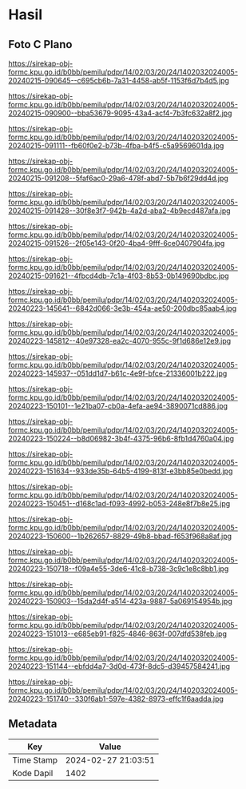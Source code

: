 # Hasil

## Foto C Plano

https://sirekap-obj-formc.kpu.go.id/b0bb/pemilu/pdpr/14/02/03/20/24/1402032024005-20240215-090645--c695cb6b-7a31-4458-ab5f-1153f6d7b4d5.jpg

https://sirekap-obj-formc.kpu.go.id/b0bb/pemilu/pdpr/14/02/03/20/24/1402032024005-20240215-090900--bba53679-9095-43a4-acf4-7b3fc632a8f2.jpg

https://sirekap-obj-formc.kpu.go.id/b0bb/pemilu/pdpr/14/02/03/20/24/1402032024005-20240215-091111--fb60f0e2-b73b-4fba-b4f5-c5a9569601da.jpg

https://sirekap-obj-formc.kpu.go.id/b0bb/pemilu/pdpr/14/02/03/20/24/1402032024005-20240215-091208--5faf6ac0-29a6-478f-abd7-5b7b6f29dd4d.jpg

https://sirekap-obj-formc.kpu.go.id/b0bb/pemilu/pdpr/14/02/03/20/24/1402032024005-20240215-091428--30f8e3f7-942b-4a2d-aba2-4b9ecd487afa.jpg

https://sirekap-obj-formc.kpu.go.id/b0bb/pemilu/pdpr/14/02/03/20/24/1402032024005-20240215-091526--2f05e143-0f20-4ba4-9fff-6ce0407904fa.jpg

https://sirekap-obj-formc.kpu.go.id/b0bb/pemilu/pdpr/14/02/03/20/24/1402032024005-20240215-091621--4fbcd4db-7c1a-4f03-8b53-0b149690bdbc.jpg

https://sirekap-obj-formc.kpu.go.id/b0bb/pemilu/pdpr/14/02/03/20/24/1402032024005-20240223-145641--6842d066-3e3b-454a-ae50-200dbc85aab4.jpg

https://sirekap-obj-formc.kpu.go.id/b0bb/pemilu/pdpr/14/02/03/20/24/1402032024005-20240223-145812--40e97328-ea2c-4070-955c-9f1d686e12e9.jpg

https://sirekap-obj-formc.kpu.go.id/b0bb/pemilu/pdpr/14/02/03/20/24/1402032024005-20240223-145937--051dd1d7-b61c-4e9f-bfce-21336001b222.jpg

https://sirekap-obj-formc.kpu.go.id/b0bb/pemilu/pdpr/14/02/03/20/24/1402032024005-20240223-150101--1e21ba07-cb0a-4efa-ae94-3890071cd886.jpg

https://sirekap-obj-formc.kpu.go.id/b0bb/pemilu/pdpr/14/02/03/20/24/1402032024005-20240223-150224--b8d06982-3b4f-4375-96b6-8fb1d4760a04.jpg

https://sirekap-obj-formc.kpu.go.id/b0bb/pemilu/pdpr/14/02/03/20/24/1402032024005-20240223-151634--933de35b-64b5-4199-813f-e3bb85e0bedd.jpg

https://sirekap-obj-formc.kpu.go.id/b0bb/pemilu/pdpr/14/02/03/20/24/1402032024005-20240223-150451--d168c1ad-f093-4992-b053-248e8f7b8e25.jpg

https://sirekap-obj-formc.kpu.go.id/b0bb/pemilu/pdpr/14/02/03/20/24/1402032024005-20240223-150600--1b262657-8829-49b8-bbad-f653f968a8af.jpg

https://sirekap-obj-formc.kpu.go.id/b0bb/pemilu/pdpr/14/02/03/20/24/1402032024005-20240223-150718--f09a4e55-3de6-41c8-b738-3c9c1e8c8bb1.jpg

https://sirekap-obj-formc.kpu.go.id/b0bb/pemilu/pdpr/14/02/03/20/24/1402032024005-20240223-150903--15da2d4f-a514-423a-9887-5a069154954b.jpg

https://sirekap-obj-formc.kpu.go.id/b0bb/pemilu/pdpr/14/02/03/20/24/1402032024005-20240223-151013--e685eb91-f825-4846-863f-007dfd538feb.jpg

https://sirekap-obj-formc.kpu.go.id/b0bb/pemilu/pdpr/14/02/03/20/24/1402032024005-20240223-151144--ebfdd4a7-3d0d-473f-8dc5-d39457584241.jpg

https://sirekap-obj-formc.kpu.go.id/b0bb/pemilu/pdpr/14/02/03/20/24/1402032024005-20240223-151740--330f6ab1-597e-4382-8973-effc1f6aadda.jpg


## Metadata

| Key        | Value               |
| ---------- | ------------------- |
| Time Stamp | 2024-02-27 21:03:51 |
| Kode Dapil | 1402                |



